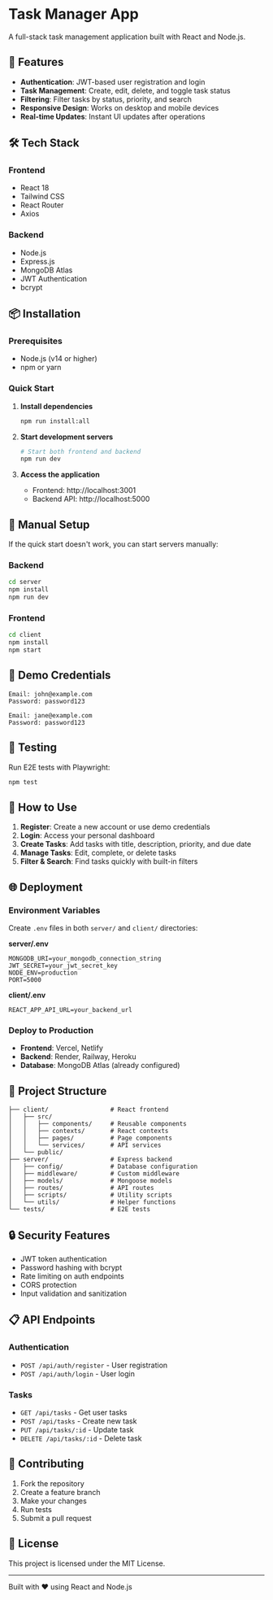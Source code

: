 # Task Manager App

A full-stack task management application built with React and Node.js.

## 🚀 Features

- **Authentication**: JWT-based user registration and login
- **Task Management**: Create, edit, delete, and toggle task status
- **Filtering**: Filter tasks by status, priority, and search
- **Responsive Design**: Works on desktop and mobile devices
- **Real-time Updates**: Instant UI updates after operations

## 🛠️ Tech Stack

### Frontend
- React 18
- Tailwind CSS
- React Router
- Axios

### Backend
- Node.js
- Express.js
- MongoDB Atlas
- JWT Authentication
- bcrypt

## 📦 Installation

### Prerequisites
- Node.js (v14 or higher)
- npm or yarn

### Quick Start

1. **Install dependencies**
   ```bash
   npm run install:all
   ```

2. **Start development servers**
   ```bash
   # Start both frontend and backend
   npm run dev
   ```

3. **Access the application**
   - Frontend: http://localhost:3001
   - Backend API: http://localhost:5000

## 🔧 Manual Setup

If the quick start doesn't work, you can start servers manually:

### Backend
```bash
cd server
npm install
npm run dev
```

### Frontend
```bash
cd client
npm install
npm start
```

## 🎯 Demo Credentials

```
Email: john@example.com
Password: password123

Email: jane@example.com
Password: password123
```

## 🧪 Testing

Run E2E tests with Playwright:
```bash
npm test
```

## 📱 How to Use

1. **Register**: Create a new account or use demo credentials
2. **Login**: Access your personal dashboard
3. **Create Tasks**: Add tasks with title, description, priority, and due date
4. **Manage Tasks**: Edit, complete, or delete tasks
5. **Filter & Search**: Find tasks quickly with built-in filters

## 🌐 Deployment

### Environment Variables

Create `.env` files in both `server/` and `client/` directories:

**server/.env**
```
MONGODB_URI=your_mongodb_connection_string
JWT_SECRET=your_jwt_secret_key
NODE_ENV=production
PORT=5000
```

**client/.env**
```
REACT_APP_API_URL=your_backend_url
```

### Deploy to Production

- **Frontend**: Vercel, Netlify
- **Backend**: Render, Railway, Heroku
- **Database**: MongoDB Atlas (already configured)

## 📁 Project Structure

```
├── client/                 # React frontend
│   ├── src/
│   │   ├── components/     # Reusable components
│   │   ├── contexts/       # React contexts
│   │   ├── pages/          # Page components
│   │   └── services/       # API services
│   └── public/
├── server/                 # Express backend
│   ├── config/             # Database configuration
│   ├── middleware/         # Custom middleware
│   ├── models/             # Mongoose models
│   ├── routes/             # API routes
│   ├── scripts/            # Utility scripts
│   └── utils/              # Helper functions
└── tests/                  # E2E tests
```

## 🔒 Security Features

- JWT token authentication
- Password hashing with bcrypt
- Rate limiting on auth endpoints
- CORS protection
- Input validation and sanitization

## 📋 API Endpoints

### Authentication
- `POST /api/auth/register` - User registration
- `POST /api/auth/login` - User login

### Tasks
- `GET /api/tasks` - Get user tasks
- `POST /api/tasks` - Create new task
- `PUT /api/tasks/:id` - Update task
- `DELETE /api/tasks/:id` - Delete task

## 🤝 Contributing

1. Fork the repository
2. Create a feature branch
3. Make your changes
4. Run tests
5. Submit a pull request

## 📄 License

This project is licensed under the MIT License.

---

Built with ❤️ using React and Node.js